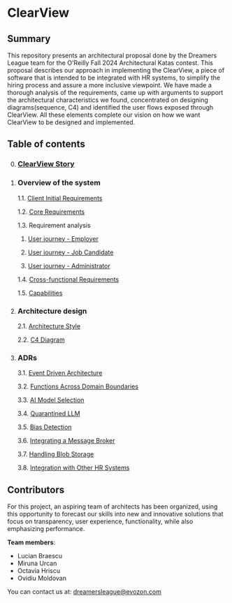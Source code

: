 # ClearView

## Summary

This repository presents an architectural proposal done by the Dreamers League team for the O'Reilly Fall 2024 Architectural Katas contest. This proposal describes our approach in implementing the ClearView, a piece of software that is intended to be integrated with HR systems, to simplify the hiring process and assure a more inclusive viewpoint. We have made a thorough analysis of the requirements, came up with arguments to support the architectural characteristics we found, concentrated on designing diagrams(sequence, C4) and identified the user flows exposed through ClearView. All these elements complete our vision on how we want ClearView to be designed and implemented.

## Table of contents

0. ### [ClearView Story](./1.Requirements/ClearViewStory.md)
1. ### Overview of the system

   1.1. [Client Initial Requirements](./1.Requirements/ClientInitialRequirements.md)

   1.2. [Core Requirements](./1.Requirements/CoreRequirements.md)

   1.3. Requirement analysis

   1. [User journey - Employer](./1.Requirements/UserJourneys/Employer.md)

   2. [User journey - Job Candidate](./1.Requirements/UserJourneys/JobCandidate.md)

   3. [User journey - Administrator](./1.Requirements/UserJourneys/Admin.md)

   1.4. [Cross-functional Requirements](./1.Requirements/CrossFunctionalRequirements.md)

   1.5. [Capabilities](./1.Requirements/Capabilities.md)

2. ### Architecture design

   2.1. [Architecture Style](./2.ArchitectureVisualization/ArchitectureStyle.md)

   2.2. [C4 Diagram](./2.ArchitectureVisualization/C4Diagram.md)

3. ### ADRs

   3.1. [Event Driven Architecture](./3.ADRs/ADR001-EventDrivenArchitecture.md)

   3.2. [Functions Across Domain Boundaries](./3.ADRs/ADR002-FunctionsAcrossDomainBoundaries.md)

   3.3. [AI Model Selection](./3.ADRs/ADR003-AIModelSelection.md)

   3.4. [Quarantined LLM](./3.ADRs/ADR004-QuarantinedLLM.md)

   3.5. [Bias Detection](./3.ADRs/ADR005-BiasDetection.md)

   3.6. [Integrating a Message Broker](./3.ADRs/ADR006-IntegratingAMessageBroker.md)

   3.7. [Handling Blob Storage](/3.ADRs/ADR007-HandlingBlobStorage.md)

   3.8. [Integration with Other HR Systems](/3.ADRs/ADR008-IntegrationWithOtherHrSystems.md)

## Contributors

For this project, an aspiring team of architects has been organized, using this opportunity to forecast our skills into new and innovative solutions that focus on transparency, user experience, functionality, while also emphasizing performance.

**Team members**:

- Lucian Braescu
- Miruna Urcan
- Octavia Hriscu
- Ovidiu Moldovan

You can contact us at: dreamersleague@evozon.com
